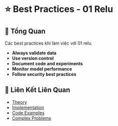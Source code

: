 # ⭐ Best Practices - 01 Relu

## 🎯 Tổng Quan

Các best practices khi làm việc với 01 relu.

- **Always validate data**
- **Use version control**
- **Document code and experiments**
- **Monitor model performance**
- **Follow security best practices**

## 🔗 Liên Kết Liên Quan

- [Theory](./THEORY_01_relu.md)
- [Implementation](./IMPLEMENTATION_01_relu.md)
- [Code Examples](./CODE_EXAMPLES_01_relu.md)
- [Complex Problems](./COMPLEX_PROBLEMS.md)
